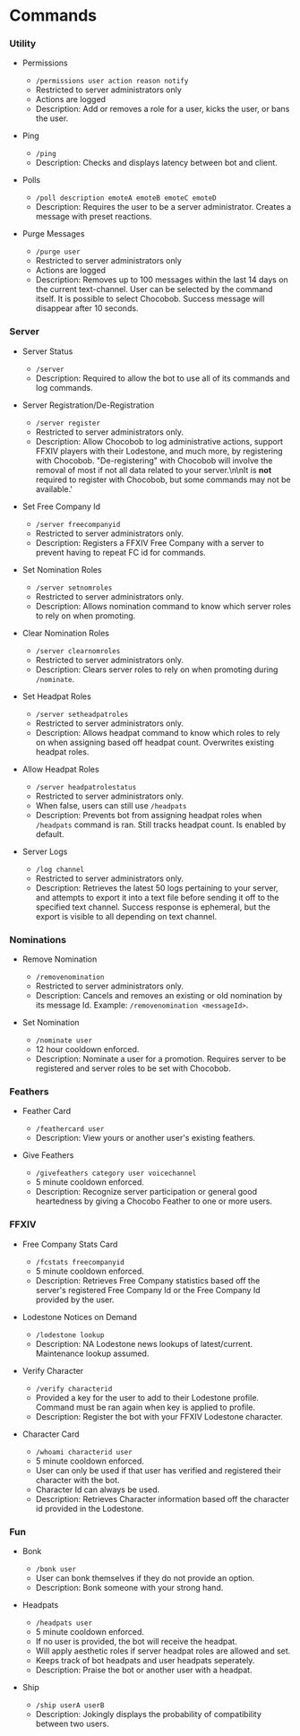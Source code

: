 # Commands
### Utility
- Permissions
  - `/permissions user action reason notify`
  - Restricted to server administrators only
  - Actions are logged
  - Description: Add or removes a role for a user, kicks the user, or bans the user.
 
- Ping
  - `/ping`
  - Description: Checks and displays latency between bot and client.
 
- Polls
  - `/poll description emoteA emoteB emoteC emoteD`
  - Description: Requires the user to be a server administrator. Creates a message with preset reactions.
 
- Purge Messages
  - `/purge user`
  - Restricted to server administrators only
  - Actions are logged
  - Description: Removes up to 100 messages within the last 14 days on the current text-channel. User can be selected by the command itself. It is possible to select Chocobob. Success message will disappear after 10 seconds.

### Server
- Server Status
  - `/server`
  - Description: Required to allow the bot to use all of its commands and log commands.
    
- Server Registration/De-Registration
   - `/server register`
  - Restricted to server administrators only.
  - Description: Allow Chocobob to log administrative actions, support FFXIV players with their Lodestone, and much more, by registering with Chocobob. "De-registering" with Chocobob will involve the removal of most if not all data related to your server.\n\nIt is **not** required to register with Chocobob, but some commands may not be available.'

- Set Free Company Id
  - `/server freecompanyid`
  - Restricted to server administrators only.
  - Description: Registers a FFXIV Free Company with a server to prevent having to repeat FC id for commands.
    
- Set Nomination Roles
  - `/server setnomroles`
  - Restricted to server administrators only.
  - Description: Allows nomination command to know which server roles to rely on when promoting.

- Clear Nomination Roles
  - `/server clearnomroles`
  - Restricted to server administrators only.
  - Description: Clears server roles to rely on when promoting during `/nominate`.

- Set Headpat Roles
  - `/server setheadpatroles`
  - Restricted to server administrators only.
  - Description: Allows headpat command to know which roles to rely on when assigning based off headpat count. Overwrites existing headpat roles.

- Allow Headpat Roles
  - `/server headpatrolestatus`
  - Restricted to server administrators only.
  - When false, users can still use `/headpats`
  - Description: Prevents bot from assigning headpat roles when `/headpats` command is ran. Still tracks headpat count. Is enabled by default.

- Server Logs
  - `/log channel`
  - Restricted to server administrators only.
  - Description: Retrieves the latest 50 logs pertaining to your server, and attempts to export it into a text file before sending it off to the specified text channel. Success response is ephemeral, but the export is visible to all depending on text channel.
 
### Nominations
- Remove Nomination
  - `/removenomination`
  - Restricted to server administrators only.
  - Description: Cancels and removes an existing or old nomination by its message Id. Example: `/removenomination <messageId>`.

- Set Nomination
  - `/nominate user`
  - 12 hour cooldown enforced.
  - Description: Nominate a user for a promotion. Requires server to be registered and server roles to be set with Chocobob.
 
### Feathers
- Feather Card
  - `/feathercard user`
  - Description: View yours or another user's existing feathers.

- Give Feathers
  - `/givefeathers category user voicechannel`
  - 5 minute cooldown enforced.
  - Description: Recognize server participation or general good heartedness by giving a Chocobo Feather to one or more users.
 
### FFXIV
- Free Company Stats Card
  - `/fcstats freecompanyid`
  - 5 minute cooldown enforced.
  - Description: Retrieves Free Company statistics based off the server's registered Free Company Id or the Free Company Id provided by the user.

- Lodestone Notices on Demand
  - `/lodestone lookup`
  - Description: NA Lodestone news lookups of latest/current. Maintenance lookup assumed.
 
- Verify Character
  - `/verify characterid`
  - Provided a key for the user to add to their Lodestone profile. Command must be ran again when key is applied to profile.
  - Description: Register the bot with your FFXIV Lodestone character.
 
- Character Card
  - `/whoami characterid user`
  - 5 minute cooldown enforced.
  - User can only be used if that user has verified and registered their character with the bot.
  - Character Id can always be used.
  - Description: Retrieves Character information based off the character id provided in the Lodestone.
 
### Fun
- Bonk
  - `/bonk user`
  - User can bonk themselves if they do not provide an option.
  - Description: Bonk someone with your strong hand.

- Headpats
  - `/headpats user`
  - 5 minute cooldown enforced.
  - If no user is provided, the bot will receive the headpat.
  - Will apply aesthetic roles if server headpat roles are allowed and set.
  - Keeps track of bot headpats and user headpats seperately.
  - Description: Praise the bot or another user with a headpat.
- Ship
  - `/ship userA userB`
  - Description: Jokingly displays the probability of compatibility between two users.
